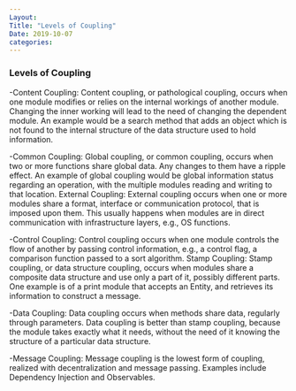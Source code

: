 ```yaml
---
Layout:
Title: "Levels of Coupling"
Date: 2019-10-07
categories:
---
```


### Levels of Coupling
-Content Coupling: Content coupling, or pathological coupling, occurs when one module modifies or relies on the internal workings of another module. Changing the inner working will lead to the need of changing the dependent module. An example would be a search method that adds an object which is not found to the internal structure of the data structure used to hold information.

-Common Coupling: Global coupling, or common coupling, occurs when two or more functions share global data. Any changes to them have a ripple effect. An example of global coupling would be global information status regarding an operation, with the multiple modules reading and writing to that location.
External Coupling: External coupling occurs when one or more modules share a format, interface or communication protocol, that is imposed upon them. This usually happens when modules are in direct communication with infrastructure layers, e.g., OS functions.

-Control Coupling: Control coupling occurs when one module controls the flow of another by passing control information, e.g., a control flag, a comparison function passed to a sort algorithm.
Stamp Coupling: Stamp coupling, or data structure coupling, occurs when modules share a composite data structure and use only a part of it, possibly different parts. One example is of a print module that accepts an Entity, and retrieves its information to construct a message.

-Data Coupling: Data coupling occurs when methods share data, regularly through parameters. Data coupling is better than stamp coupling, because the module takes exactly what it needs, without the need of it knowing the structure of a particular data structure.

-Message Coupling: Message coupling is the lowest form of coupling, realized with decentralization and message passing. Examples include Dependency Injection and Observables.
